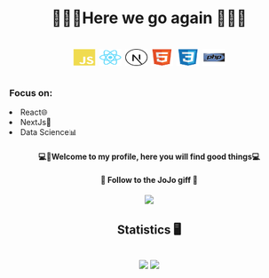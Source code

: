 <h1 align="center">
🧑🏻‍🚀Here we go again 🧑🏻‍🚀

<div dir="auto"><br>
    <img align="center" height="30" width="40" src="https://raw.githubusercontent.com/devicons/devicon/master/icons/javascript/javascript-plain.svg" style="max-width: 100%;">
    <img align="center" height="30" width="40" src="https://raw.githubusercontent.com/devicons/devicon/master/icons/react/react-original.svg" style="max-width: 100%;">
    <img align="center" height="30" width="40" src="https://github.com/devicons/devicon/blob/master/icons/nextjs/nextjs-line.svg" style="max-width: 100%;">
    <img align="center" height="30" width="40" src="https://raw.githubusercontent.com/devicons/devicon/master/icons/html5/html5-original.svg" style="max-width: 100%;">
    <img align="center" height="30" width="40" src="https://raw.githubusercontent.com/devicons/devicon/master/icons/css3/css3-original.svg" style="max-width: 100%;">
    <img align="center" height="30" width="40" src="https://raw.githubusercontent.com/devicons/devicon/master/icons/php/php-original.svg" style="max-width: 100%;">
  </div>

<h1>

  <h3>Focus on:</h3>
  <li>React🌐</li>
  <li>NextJs👾</li>
  <li>Data Science📊</li>

  
<h4 align="center">
  💻👨‍Welcome to my profile, here you will find good things💻
</h4>
  
<h4 align="center">
  🧢 Follow to the JoJo giff 🦾
</h4>

<div align="center">
  <img src="https://c.tenor.com/z4hfDvyUNXMAAAAd/diavolo-jojo.gif"/>
</div>

<h2 align="center">
Statistics 🖥️ 
<h2>
  
<div align="center">
<img src="https://github-readme-stats.vercel.app/api?username=Br-um&theme=radical"/>
<img src="https://github-readme-stats.vercel.app/api/top-langs/?username=Br-um&layout=compact">
</div>
